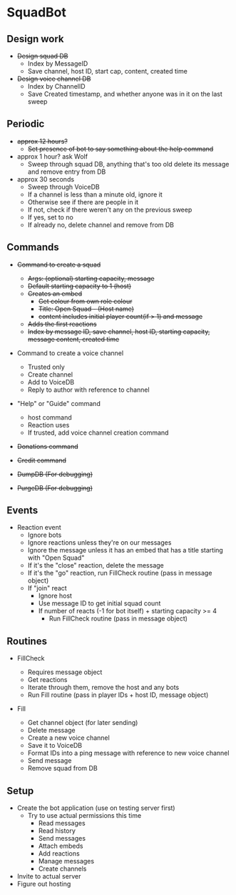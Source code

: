 # SquadBot
## Design work
* ~~Design squad DB~~
    * Index by MessageID
    * Save channel, host ID, start cap, content, created time
* ~~Design voice channel DB~~
    * Index by ChannelID
    * Save Created timestamp, and whether anyone was in it on the last sweep

## Periodic
* ~~approx 12 hours?~~
    * ~~Set presence of bot to say something about the help command~~
* approx 1 hour? ask Wolf
    * Sweep through squad DB, anything that's too old delete its message and remove entry from DB
* approx 30 seconds 
    * Sweep through VoiceDB
    * If a channel is less than a minute old, ignore it
    * Otherwise see if there are people in it
    * If not, check if there weren't any on the previous sweep
    * If yes, set to no
    * If already no, delete channel and remove from DB

## Commands
* ~~Command to create a squad~~
    * ~~Args: (optional) starting capacity, message~~
    * ~~Default starting capacity to 1 (host)~~
    * ~~Creates an embed~~
        * ~~Get colour from own role colour~~
        * ~~Title: Open Squad - (Host name)~~
        * ~~content includes initial player count(if > 1) and message~~
    * ~~Adds the first reactions~~
    * ~~Index by message ID, save channel, host ID, starting capacity, message content, created time~~

* Command to create a voice channel
    * Trusted only
    * Create channel
    * Add to VoiceDB
    * Reply to author with reference to channel

* "Help" or "Guide" command
    * host command
    * Reaction uses
    * If trusted, add voice channel creation command

* ~~Donations command~~

* ~~Credit command~~

* ~~DumpDB (For debugging)~~

* ~~PurgeDB (For debugging)~~

## Events
* Reaction event
    * Ignore bots
    * Ignore reactions unless they're on our messages
    * Ignore the message unless it has an embed that has a title starting with "Open Squad"
    * If it's the "close" reaction, delete the message
    * If it's the "go" reaction, run FillCheck routine (pass in message object)
    * If "join" react
        * Ignore host
        * Use message ID to get initial squad count
        * If number of reacts (-1 for bot itself) + starting capacity >= 4
            * Run FillCheck routine (pass in message object)

## Routines
* FillCheck
    * Requires message object
    * Get reactions
    * Iterate through them, remove the host and any bots
    * Run Fill routine (pass in player IDs + host ID,  message object)

* Fill
    * Get channel object (for later sending)
    * Delete message
    * Create a new voice channel
    * Save it to VoiceDB
    * Format IDs into a ping message with reference to new voice channel
    * Send message
    * Remove squad from DB

## Setup
* Create the bot application (use on testing server first)
    * Try to use actual permissions this time
        * Read messages
        * Read history
        * Send messages
        * Attach embeds
        * Add reactions
        * Manage messages
        * Create channels
* Invite to actual server
* Figure out hosting